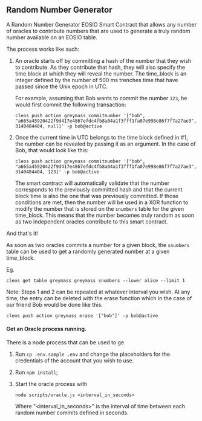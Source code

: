 ## Random Number Generator
A Random Number Generator EOSIO Smart Contract that allows any number of oracles to contribute numbers that are used to generate a truly random number available on an EOSIO table.

The process works like such:
1) An oracle starts off by committing a hash of the number that they wish to contribute. As they contribute that hash, they will also specify the time block at which they will reveal the number. The time_block is an integer defined by the number of 500 ms trenches time that have passed since the Unix epoch in UTC.

    For example, assuming that Bob wants to commit the number `123`, he would first commit the following transaction:
    ```
    cleos push action greymass commitnumber '["bob", "a665a45920422f9d417e4867efdc4fb8a04a1f3fff1fa07e998e86f7f7a27ae3", 3140484404, null]' -p bob@active
    ```
    
2) Once the current time in UTC belongs to the time block defined in #1, the number can be revealed by passing it as an argument.
    In the case of Bob, that would look like this:
    ```
    cleos push action greymass commitnumber '["bob", "a665a45920422f9d417e4867efdc4fb8a04a1f3fff1fa07e998e86f7f7a27ae3", 3140484404, 123]' -p bob@active
    ```
    The smart contract will automatically validate that the number corresponds to the previously committed hash and that the current block time is also the one that was previously committed. If those conditions are met, then the number will be used in a XOR function to modify the number that is stored on the `snumbers` table for the given time_block. This means that the number becomes truly random as soon as two independent oracles contribute to this smart contract.
    
    
And that's it!

As soon as two oracles commits a number for a given block, the `snumbers` table can be used to get a randomly generated number at a given time_block.

Eg.
```
cleos get table greymass greymass snumbers --lower alice --limit 1
```

Note: Steps 1 and 2 can be repeated at whatever interval you wish. At any time, the entry can be deleted with the erase function which in the case of our friend Bob would be done like this:

```
cleos push action greymass erase '["bob"]' -p bob@active
```
    

#### Get an Oracle process running.

There is a node process that can be used to ge
1) Run `cp .env.sample .env` and change the placeholders for the credentials of the account that you wish to use.

2) Run `npm install`;
3) Start the oracle process with
    ```
    node scripts/oracle.js <interval_in_seconds>
    ```
    Where "<interval_in_seconds>" is the interval of time between each random number commits defined in seconds.
